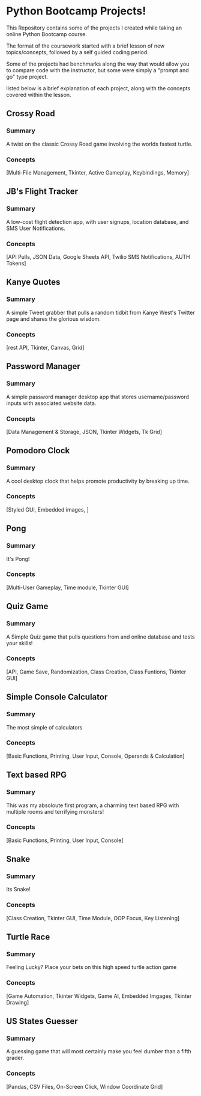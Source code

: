 # Python Bootcamp Projects!

This Repository contains some of the projects I created while taking an online Python Bootcamp course. 

The format of the coursework started with a brief lesson of new topics/concepts, followed by a self guided coding period. 

Some of the projects had benchmarks along the way that would allow you to compare code with the instructor, but some were simply a "prompt and go" type project. 

listed below is a brief explanation of each project, along with the concepts covered within the lesson. 

## Crossy Road
### Summary
A twist on the classic Crossy Road game involving the worlds fastest turtle.
### Concepts
[Multi-File Management, Tkinter, Active Gameplay, Keybindings, Memory]

## JB's Flight Tracker
### Summary
A low-cost flight detection app, with user signups, location database, and SMS User Notifications.
### Concepts
[API Pulls, JSON Data, Google Sheets API, Twilio SMS Notifications, AUTH Tokens]

## Kanye Quotes
### Summary
A simple Tweet grabber that pulls a random tidbit from Kanye West's Twitter page and shares the glorious wisdom.
### Concepts
[rest API, Tkinter, Canvas, Grid]

## Password Manager
### Summary
A simple password manager desktop app that stores username/password inputs with associated website data.
### Concepts
[Data Management & Storage, JSON, Tkinter Widgets, Tk Grid]

## Pomodoro Clock
### Summary
A cool desktop clock that helps promote productivity by breaking up time.
### Concepts
[Styled GUI, Embedded images, ]

## Pong
### Summary
It's Pong!
### Concepts
[Multi-User Gameplay, Time module, Tkinter GUI]

## Quiz Game
### Summary
A Simple Quiz game that pulls questions from and online database and tests your skills!
### Concepts
[API, Game Save, Randomization, Class Creation, Class Funtions, Tkinter GUI]

## Simple Console Calculator
### Summary
The most simple of calculators
### Concepts
[Basic Functions, Printing, User Input, Console, Operands & Calculation]

## Text based RPG
### Summary
This was my absoloute first program, a charming text based RPG with multiple rooms and terrifying monsters!
### Concepts
[Basic Functions, Printing, User Input, Console]

## Snake
### Summary
Its Snake!
### Concepts
[Class Creation, Tkinter GUI, Time Module, OOP Focus, Key Listening]

## Turtle Race
### Summary
Feeling Lucky? Place your bets on this high speed turtle action game 
### Concepts
[Game Automation, Tkinter Widgets, Game AI, Embedded Imgages,  Tkinter Drawing]

## US States Guesser
### Summary
A guessing game that will most certainly make you feel dumber than a fifth grader.
### Concepts
[Pandas, CSV Files, On-Screen Click, Window Coordinate Grid]
